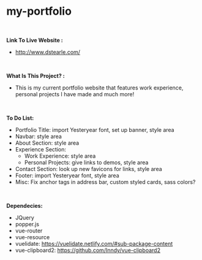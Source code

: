 # my-portfolio

<br>

<strong>Link To Live Website :</strong>

- http://www.dstearle.com/

<br>

<strong>What Is This Project? :</strong>

- This is my current portfolio website that features work experience, personal projects I have made and much more!

<br>

<strong>To Do List:</strong>

- Portfolio Title: import Yesteryear font, set up banner, style area
- Navbar: style area
- About Section: style area
- Experience Section: 
    - Work Experience: style area
    - Personal Projects: give links to demos, style area
- Contact Section: look up new favicons for links, style area
- Footer: import Yesteryear font, style area
- Misc: Fix anchor tags in address bar, custom styled cards, sass colors?

<br>

<strong>Dependecies:</strong>

- JQuery
- popper.js
- vue-router
- vue-resource
- vuelidate: https://vuelidate.netlify.com/#sub-package-content
- vue-clipboard2: https://github.com/Inndy/vue-clipboard2
